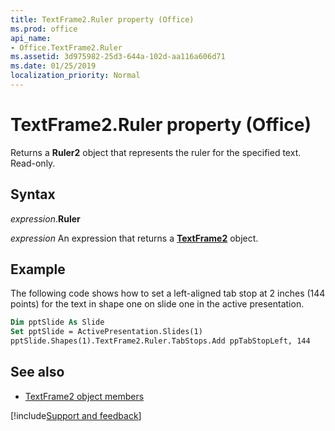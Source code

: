 ```yaml
---
title: TextFrame2.Ruler property (Office)
ms.prod: office
api_name:
- Office.TextFrame2.Ruler
ms.assetid: 3d975982-25d3-644a-102d-aa116a606d71
ms.date: 01/25/2019
localization_priority: Normal
---
```



# TextFrame2.Ruler property (Office)

Returns a **Ruler2** object that represents the ruler for the specified text. Read-only.


## Syntax

_expression_.**Ruler**

_expression_ An expression that returns a **[TextFrame2](Office.TextFrame2.md)** object.


## Example

The following code shows how to set a left-aligned tab stop at 2 inches (144 points) for the text in shape one on slide one in the active presentation.


```vb
Dim pptSlide As Slide 
Set pptSlide = ActivePresentation.Slides(1) 
pptSlide.Shapes(1).TextFrame2.Ruler.TabStops.Add ppTabStopLeft, 144 

```


## See also

- [TextFrame2 object members](overview/Library-Reference/textframe2-members-office.md)



[!include[Support and feedback](~/includes/feedback-boilerplate.md)]